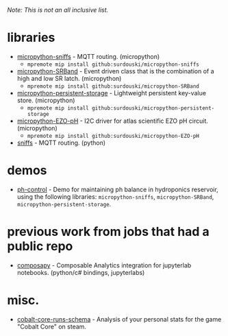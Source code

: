_Note: This is not an all inclusive list._


# libraries

- [micropython-sniffs](https://github.com/surdouski/micropython-sniffs) - MQTT routing. (micropython)
  - ```mpremote mip install github:surdouski/micropython-sniffs```
- [micropython-SRBand](https://github.com/surdouski/micropython-SRBand) - Event driven class that is the combination of a high and low SR latch. (micropython)
  - ```mpremote mip install github:surdouski/micropython-SRBand```
- [micropython-persistent-storage](https://github.com/surdouski/micropython-persistent-storage) - Lightweight persistent key-value store. (micropython)
  - ```mpremote mip install github:surdouski/micropython-persistent-storage```
- [micropython-EZO-pH](https://github.com/surdouski/micropython-EZO-pH) - I2C driver for atlas scientific EZO pH circuit. (micropython)
  - ```mpremote mip install github:surdouski/micropython-EZO-pH```
- [sniffs](https://github.com/surdouski/sniffs) - MQTT routing. (python)


# demos

- [ph-control](https://github.com/surdouski/ph-control) - Demo for maintaining ph balance in hydroponics reservoir, using the following libraries: `micropython-sniffs`, `micropython-SRBand`, `micropython-persistent-storage`.


# previous work from jobs that had a public repo

- [composapy](https://github.com/surdouski/Composapy) - Composable Analytics integration for jupyterlab notebooks. (python/c# bindings, jupyterlabs)

# misc.

- [cobalt-core-runs-schema](https://github.com/surdouski/cobalt-core-runs-schema) - Analysis of your personal stats for the game "Cobalt Core" on steam.
